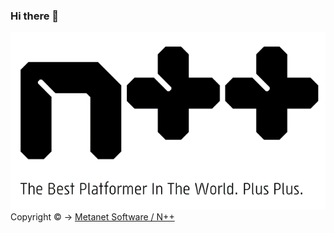 ### Hi there 🥶
![Image of N++](https://github.com/phild-fbo/phild-fbo/blob/master/n++.gif)
<br />Copyright © -> <a href="https://www.metanetsoftware.com/games/nplusplus">Metanet Software / N++</a>

<!--
**phild-fbo/phild-fbo** is a ✨ _special_ ✨ repository because its `README.md` (this file) appears on your GitHub profile.

Here are some ideas to get you started:

- 🔭 I’m currently working on ...
- 🌱 I’m currently learning ...
- 👯 I’m looking to collaborate on ...
- 🤔 I’m looking for help with ...
- 💬 Ask me about ...
- 📫 How to reach me: ...
- 😄 Pronouns: ...
- ⚡ Fun fact: ...
-->
